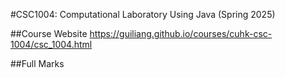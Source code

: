 #CSC1004: Computational Laboratory Using Java (Spring 2025)

##Course Website
https://guiliang.github.io/courses/cuhk-csc-1004/csc_1004.html

##Full Marks
